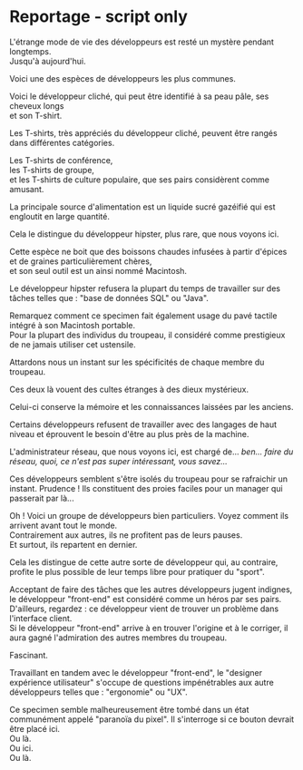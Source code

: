 # Reportage - script only

L'étrange mode de vie des développeurs est resté un mystère pendant longtemps.  
Jusqu'à aujourd'hui.

Voici une des espèces de développeurs les plus communes.

Voici le développeur cliché, qui peut être identifié à sa peau pâle, ses cheveux longs  
et son T-shirt.

Les T-shirts, très appréciés du développeur cliché, peuvent être rangés dans différentes catégories.

Les T-shirts de conférence,  
les T-shirts de groupe,  
et les T-shirts de culture populaire, que ses pairs considèrent comme amusant.

La principale source d'alimentation est un liquide sucré gazéifié qui est engloutit en large quantité.

Cela le distingue du développeur hipster, plus rare,
que nous voyons ici.

Cette espèce ne boit que des boissons chaudes infusées à partir d'épices et de graines particulièrement chères,  
et son seul outil est un ainsi nommé Macintosh.

Le développeur hipster refusera la plupart du temps de travailler sur des tâches telles que : "base de données SQL" ou "Java".

Remarquez comment ce specimen fait également usage du pavé tactile intégré à son Macintosh portable.  
Pour la plupart des individus du troupeau,
il considéré comme prestigieux de ne jamais utiliser cet ustensile.

Attardons nous un instant sur les spécificités de chaque membre du troupeau.

Ces deux là vouent des cultes étranges à des dieux mystérieux.

Celui-ci conserve la mémoire et les connaissances laissées par les anciens.

Certains développeurs refusent de travailler avec des langages de haut niveau et éprouvent le besoin d'être au plus près de la machine.

L'administrateur réseau, que nous voyons ici, est chargé de... *ben... faire du réseau, quoi, ce n'est pas super intéressant, vous savez...*

Ces développeurs semblent s'être isolés du troupeau pour se rafraichir un instant. Prudence ! Ils constituent des proies faciles pour un manager qui passerait par là...

Oh ! Voici un groupe de développeurs bien particuliers. Voyez comment ils arrivent avant tout le monde.  
Contrairement aux autres, ils ne profitent pas de leurs pauses.  
Et surtout, ils repartent en dernier.

Cela les distingue de cette autre sorte de développeur qui, au contraire, profite le plus possible de leur temps libre pour pratiquer du "sport".

Acceptant de faire des tâches que les autres développeurs jugent indignes, le développeur "front-end" est considéré comme un héros par ses pairs. D'ailleurs, regardez : ce développeur vient de trouver un problème dans l'interface client.  
Si le développeur "front-end" arrive à en trouver l'origine et à le corriger, il aura gagné l'admiration des autres membres du troupeau.

Fascinant.

Travaillant en tandem avec le développeur "front-end", le "designer expérience utilisateur" s'occupe de questions impénétrables aux autre développeurs telles que : "ergonomie" ou "UX".

Ce specimen semble malheureusement être tombé dans un état communément appelé "paranoïa du pixel". Il s'interroge si ce bouton devrait être placé ici.  
Ou là.  
Ou ici.  
Ou là.
